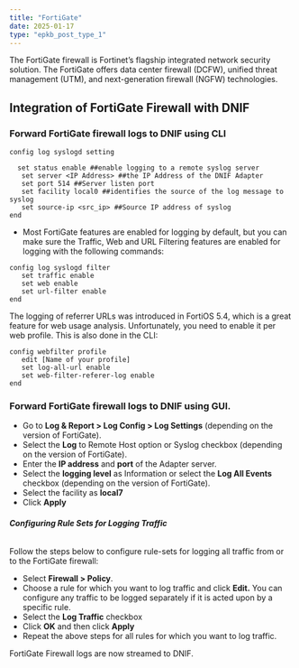 ```yaml
---
title: "FortiGate"
date: 2025-01-17
type: "epkb_post_type_1"
---
```


The FortiGate firewall is Fortinet’s flagship integrated network security solution. The FortiGate offers data center firewall (DCFW), unified threat management (UTM), and next-generation firewall (NGFW) technologies.

## **Integration of FortiGate Firewall with DNIF**

### **Forward FortiGate firewall logs to DNIF using CLI**

```
config log syslogd setting
```

```
  set status enable ##enable logging to a remote syslog server
   set server <IP Address> ##the IP Address of the DNIF Adapter
   set port 514 ##Server listen port
   set facility local0 ##identifies the source of the log message to syslog
   set source-ip <src_ip> ##Source IP address of syslog
end
```

- Most FortiGate features are enabled for logging by default, but you can make sure the Traffic, Web and URL Filtering features are enabled for logging with the following commands:

```
config log syslogd filter
   set traffic enable
   set web enable
   set url-filter enable
end
```

The logging of referrer URLs was introduced in FortiOS 5.4, which is a great feature for web usage analysis. Unfortunately, you need to enable it per web profile. This is also done in the CLI:

```
config webfilter profile
   edit [Name of your profile]
   set log-all-url enable
   set web-filter-referer-log enable
end
```

### **Forward FortiGate firewall logs to DNIF using GUI.**

- Go to **Log & Report > Log Config > Log Settings** (depending on the version of FortiGate).
- Select the **Log** to Remote Host option or Syslog checkbox (depending on the version of FortiGate).
- Enter the **IP address** and **port** of the Adapter server.
- Select the **logging level** as Information or select the **Log All Events** checkbox (depending on the version of FortiGate).
- Select the facility as **local7**
- Click **Apply**

###### **Configuring Rule Sets for Logging Traffic**

Follow the steps below to configure rule-sets for logging all traffic from or to the FortiGate firewall:

- Select **Firewall > Policy**.
- Choose a rule for which you want to log traffic and click **Edit.** You can configure any traffic to be logged separately if it is acted upon by a specific rule.
- Select the **Log Traffic** checkbox
- Click **OK** and then click **Apply**
- Repeat the above steps for all rules for which you want to log traffic.

FortiGate Firewall logs are now streamed to DNIF.
